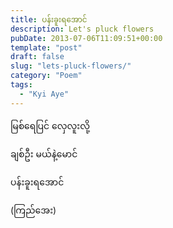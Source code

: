 ```yaml
---
title: ပန်းခူးရအောင်
description: Let's pluck flowers
pubDate: 2013-07-06T11:09:51+00:00
template: "post"
draft: false
slug: "lets-pluck-flowers/"
category: "Poem"
tags:
  - "Kyi Aye"
---
```


မြစ်ရေပြင် လှေလူးလို့

ချစ်ဦး မယ်နဲ့မောင်

ပန်းခူးရအောင်

(ကြည်အေး)
